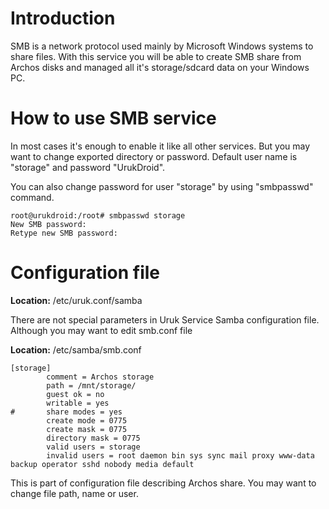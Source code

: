 # Introduction #

SMB is a network protocol used mainly by Microsoft Windows systems to share files. With this service you will be able to create SMB share from Archos disks and managed all it's storage/sdcard data on your Windows PC.

# How to use SMB service #

In most cases it's enough to enable it like all other services. But you may want to change exported directory or password. Default user name is "storage" and password "UrukDroid".

You can also change password for user "storage" by using "smbpasswd" command.
```
root@urukdroid:/root# smbpasswd storage
New SMB password:
Retype new SMB password:
```

# Configuration file #
**Location:** /etc/uruk.conf/samba

There are not special parameters in Uruk Service Samba configuration file. Although you may want to edit smb.conf file

**Location:** /etc/samba/smb.conf
```
[storage]
        comment = Archos storage
        path = /mnt/storage/
        guest ok = no
        writable = yes
#       share modes = yes
        create mode = 0775
        create mask = 0775
        directory mask = 0775
        valid users = storage
        invalid users = root daemon bin sys sync mail proxy www-data backup operator sshd nobody media default
```
This is part of configuration file describing Archos share. You may want to change file path, name or user.